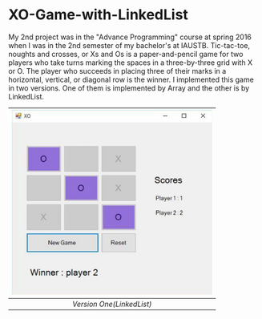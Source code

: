 # XO-Game-with-LinkedList

My 2nd project was in the "Advance Programming" course at spring 2016 when I was in the 2nd semester of my bachelor's at IAUSTB. Tic-tac-toe, noughts and crosses, or Xs and Os is a paper-and-pencil game for two players who take turns marking the spaces in a three-by-three grid with X or O. The player who succeeds in placing three of their marks in a horizontal, vertical, or diagonal row is the winner. I implemented this game in two versions. One of them is implemented by Array and the other is by LinkedList.

| <img src="out1.png" alt="XO" width="400"/> | 
|:--:| 
| *Version One(LinkedList)* |




